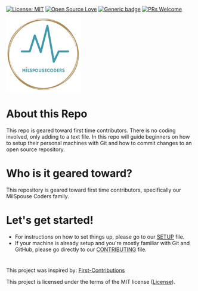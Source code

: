 [![License: MIT](https://img.shields.io/badge/License-MIT-green.svg)](https://opensource.org/licenses/MIT)
[![Open Source Love](https://badges.frapsoft.com/os/v1/open-source.png?v=103)](https://github.com/ellerbrock/open-source-badges/)
[![Generic badge](https://img.shields.io/badge/MSC-Beginner-<Blue>.svg)](https://shields.io/)
[![PRs Welcome](https://img.shields.io/badge/PRs-welcome-brightgreen.svg?style=flat-square)](http://makeapullrequest.com)

<img style="left" src="assets/msc-Logo6inx6inText-TransparentBg.png" width="200" />

# About this Repo

This repo is geared toward first time contributors. There is no coding involved, only adding to a text file.
In this repo will guide beginners on how to setup their personal machines with Git and how to commit changes to an open source repository.

# Who is it geared toward?

This repository is geared toward first time contributors, specifically our MilSpouse Coders family.

# Let's get started!

-   For instructions on how to set things up, please go to our [SETUP](SETUP.md) file.
-   If your machine is already setup and you're mostly familiar with Git and GitHub, please go directly to our [CONTRIBUTING](CONTRIBUTING.md) file.

#

This project was inspired by:
[First-Contributions](https://github.com/firstcontributions/first-contributions)

This project is licensed under the terms of the MIT license ([License](https://github.com/MilSpouseCoders/Hacktoberfest_2020#license)).
